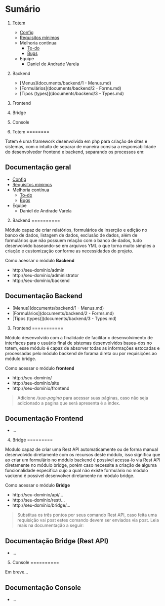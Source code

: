 Sumário                                                                                                                                    <a name="summary" id="summary"></a>
=======

1. [Totem](#intro)
    - [Config](documents/default/config.md)
    - [Requisitos mínimos](#)
    - Melhoria contínua
        - [To-do](documents/default/todo.md)
        - [Bugs](documents/default/bugs.md)
    - Equipe
        - Daniel de Andrade Varela
2. Backend
    - [Menus](documents/backend/1 - Menus.md)
    - [Formulários](documents/backend/2 - Forms.md)
    - [Tipos (types)](documents/backend/3 - Types.md)
3. Frontend
4. Bridge
5. Console


1. Totem
========

Totem é uma framework desenvolvida em php para criação de sites e sistemas, com 
o intuito de separar de maneira consisa a responsabilidade do desenvolvedor frontend 
e backend, separando os processos em:

Documentação geral
------------------

- [Config](documents/default/config.md)
- [Requisitos mínimos](#)
- Melhoria contínua
    - [To-do](documents/default/todo.md)
    - [Bugs](documents/default/bugs.md)
- Equipe
    - Daniel de Andrade Varela

2. Backend
==========

Módulo capaz de criar relatórios, formulários de inserção e edição no banco de dados, 
listagem de dados, exclusão de dados, além de formulários que não possuem relação 
com o banco de dados, tudo  desenvolvido baseando-se em arquivos YML o que torna 
muito simples a criação e customização conforme as necessidades do projeto.

Como acessar o módulo **Backend** 
- http://seu-domínio/admin
- http://seu-domínio/administrator
- http://seu-domínio/backend

Documentação Backend
--------------------

- [Menus](documents/backend/1 - Menus.md)
- [Formulários](documents/backend/2 - Forms.md)
- [Tipos (types)](documents/backend/3 - Types.md)

3. Frontend
===========

Módulo desenvolvido com a finalidade de facilitar o desenvolvimento de interfaces 
para o usuário final de sistemas desenvolvidos basea-dos no totem, esse módulo é 
capaz de absorver todas as informações estocadas e processadas pelo módulo backend 
de forama direta ou por requisições ao módulo bridge.

Como acessar o módulo **frontend** 
- http://seu-domínio/
- http://seu-domínio/site
- http://seu-domínio/frontend

> Adicione */sua-pagina* para acessar suas páginas, caso não seja adicionado a pagina 
> que será apresenta é a index.


Documentação Frontend
---------------------

- ...

4. Bridge
=========

Modulo capaz de criar uma Rest API automaticamente ou de forma manual desenvolvido 
diretamente com os recursos deste módulo, isso significa que ao criar um formulário 
no módulo backend é possivel acessa-lo via Rest API diretamente no módulo bridge, 
porém caso necessite a criação de alguma funcionalidade especifica cujo a qual não 
existe formulário no módulo vackend é possivel desenvolver diretamente no módulo 
bridge.


Como acessar o módulo **Bridge** 
- http://seu-domínio/api/...
- http://seu-domínio/rest/...
- http://seu-domínio/bridge/...

> Substitua os três pontos por seus comando Rest API, caso feita uma requisição 
> vai post estes comando devem ser enviados via post. Leia mais na documentação a seguir:

Documentação Bridge (Rest API)
------------------------------

- ...

5. Console
==========

Em breve...

Documentação Console
--------------------

- ...
